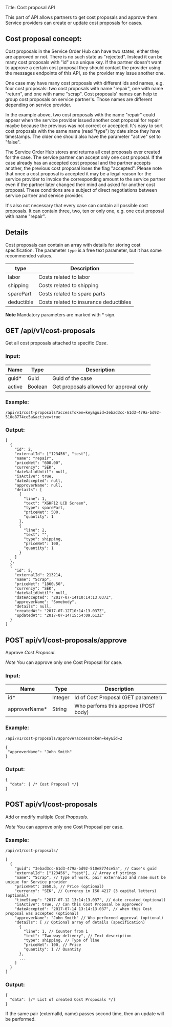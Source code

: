 Title: Cost proposal API


This part of API allows partners to get cost proposals and approve them.
Service providers can create or update cost proposals for cases.

## Cost proposal concept:

Cost proposals in the Service Order Hub can have two states, either they are approved or not. There is no such state as "rejected". Instead it can be many cost proposals with "id" as a unique key. If the partner doesn't want to approve a certain cost proposal they should contact the provider using the messages endpoints of this API, so the provider may issue another one.

One case may have many cost proposals with different ids and names, e.g. four cost proposals: two cost proposals with name "repair", one with name "return", and one with name "scrap". Cost proposals' names can help to group cost proposals on service partner's. Those names are different depending on service provider. 

In the example above, two cost proposals with the name "repair" could appear when the service provider issued another cost proposal for repair maybe because the previous was not correct or accepted. It's easy to sort cost proposals with the same name (read "type") by date since they have timestamps. The older one should also have the parameter "active" set to "false". 

The Service Order Hub stores and returns all cost proposals ever created for the case. The service partner can accept only one cost proposal. If the case already has an accepted cost proposal and the partner accepts another, the previous cost proposal loses the flag "accepted". Please note that once a cost proposal is accepted it may be a legal reason for the service provider to invoice the corresponding amount to the service partner even if the partner later changed their mind and asked for another cost proposal. These conditions are a subject of direct negotiations between service partner and service provider.

It's also not necessary that every case can contain all possible cost proposals. It can contain three, two, ten or only one, e.g. one cost proposal with name "repair".

## Details

Cost proposals can contain an array with details for storing cost specification. The parameter ``type`` is a free text parameter, but it has some recommended values.


| type       | Description                              |
|------------|------------------------------------------|
| labor      | Costs related to labor                   |
| shipping   | Costs related to shipping                |
| sparePart  | Costs related to spare parts             |
| deductible | Costs related to insurance deductibles   |


**Note** Mandatory parameters are marked with \* sign.

## GET /api/v1/cost-proposals

Get all cost proposals attached to specific *Case*.

### Input:


| Name     | Type      | Description                              |
|----------|-----------|------------------------------------------|
| guid\*   | Guid      | Guid of the case                         |
| active   | Boolean   | Get proposals allowed for approval only  |

### Example:

```
/api/v1/cost-proposals?accessToken=key&guid=3ebad3cc-61d3-479a-bd92-510e8774ce5a&active=true
```

### Output:

```
[
  {
    "id": 2,
    "externalId": ["123456", "test"],
    "name": "repair",
    "priceNet": "600.00",
    "currency": "SEK",
    "dateValidUntil": null,
    "isActive": true,
    "dateAccepted": null,
    "approverName": null,
    "details": [
      {
        "line": 1,
        "text": "XGHF12 LCD Screen",
        "type": sparePart,
        "priceNet": 500,
        "quantity": 1
      },
      {
        "line": 2,
        "text": "",
        "type": shipping,
        "priceNet": 100,
        "quantity": 1
      }
    ]
  },
  {
    "id": 5,
    "externalId": 213214,
    "name": "Scrap",
    "priceNet": "1860.50",
    "currency": "SEK",
    "dateValidUntil": null,
    "dateAccepted": "2017-07-14T10:14:13.037Z",
    "approverName": "Somebody",
    "details": null,
    "createdAt": "2017-07-12T10:14:13.037Z",
    "updatedAt": "2017-07-14T15:54:09.613Z"
  }
]
```

## POST api/v1/cost-proposals/approve

Approve *Cost Proposal*.

*Note* You can approve only one Cost Proposal for case.

### Input:

| Name             | Type      | Description                            |
|------------------|-----------|----------------------------------------|
| id\*             | Integer   | Id of Cost Proposal (GET parameter)    |
| approverName\*   | String    | Who perfoms this approve (POST body)   |

### Example:

```
/api/v1/cost-proposals/approve?accessToken=key&id=2

{
 "approverName": "John Smith"
}
```

### Output:

```
{
  "data": { /* Cost Proposal */}
}
```

## POST api/v1/cost-proposals

Add or modify multiple *Cost Proposals*.

*Note* You can approve only one Cost Proposal per case.

### Example:

```
/api/v1/cost-proposals/

[
  {
    "guid": "3ebad3cc-61d3-479a-bd92-510e8774ce5a", // Case's guid
    "externalId": ["123456", "test"], // Array of strings
    "name": "Scrap", // Type of work, pair externalId and name must be unique for Service provider
    "priceNet": 1860.5, // Price (optional)
    "currency": "SEK", // Currency in ISO 4217 (3 capital letters) (optional)
    "timeStamp": "2017-07-12 13:14:13.037", // date created (optional)
    "isActive": true, // Can this Cost Proposal be approved?
    "dateAccepted": "2017-07-14 13:14:13.037", // when this Cost proposal was accepted (optional)
    "approverName": "John Smith" // Who performed approval (optional)
    "details": [ // Optional array of details (specification)
      {
        "line": 1, // Counter from 1
        "text": "Two-way delivery", // Text description
        "type": shipping, // Type of line
        "priceNet": 100, // Price
        "quantity": 1 // Quantity
      },
      ...
    ]
  }
]
```

### Output:

```
{
  "data": [/* List of created Cost Proposals */]
}
```

If the same pair (externalId, name) passes second time, then an update will be performed.
